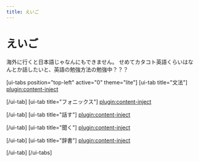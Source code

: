 ```yaml
---
title: えいご
---
```


# えいご 

海外に行くと日本語じゃなんにもできません。
せめてカタコト英語くらいはなんとか話したいと、英語の勉強方法の勉強中？？？

[ui-tabs position="top-left" active="0" theme="lite"]
[ui-tab title="文法"]
[plugin:content-inject](/eng/grammer/)


[/ui-tab]
[ui-tab title="フォニックス"]
[plugin:content-inject](/eng/phonix/)


[/ui-tab]
[ui-tab title="話す"]
[plugin:content-inject](/eng/speaking/)


[/ui-tab]
[ui-tab title="聞く"]
[plugin:content-inject](/eng/listening/)


[/ui-tab]
[ui-tab title="辞書"]
[plugin:content-inject](/eng/dic/)

[/ui-tab]
[/ui-tabs]


